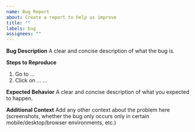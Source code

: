 ```yaml
---
name: Bug Report
about: Create a report to help us improve
title: ""
labels: bug
assignees: ""
---
```


**Bug Description**
A clear and concise description of what the bug is.

**Steps to Reproduce**

1. Go to ...
2. Click on ...
   ...

**Expected Behavior**
A clear and concise description of what you expected to happen.

**Additional Context**
Add any other context about the problem here (screenshots, whether the bug only occurs only in certain mobile/desktop/browser environments, etc.)
